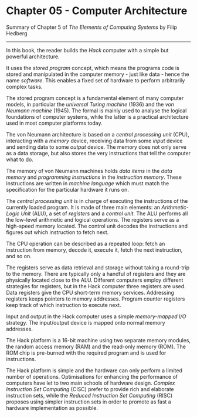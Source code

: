 # Chapter 05 - Computer Architecture

Summary of Chapter 5 of *The Elements of Computing Systems* by Filip Hedberg

-----

In this book, the reader builds the *Hack* computer with a simple but powerful architecture. 

It uses the *stored program* concept, which means the programs code is stored and manipulated in the computer memory - just like data - hence the name *software*. This enables a fixed set of hardware to perform arbitrarily complex tasks. 

The stored program concept is a fundamental element of many computer models, in particular the *universal Turing machine* (1936) and the *von Neumann machine* (1945). The formal is mainly used to analyse the logical foundations of computer systems, while the latter is a practical architecture used in most computer platforms today.

The von Neumann architecture is based on a *central processing unit* (CPU), interacting with a *memory* device, receiving data from some *input* device and sending data to some *output* device. The memory does not only serve as a data storage, but also stores the very instructions that tell the computer what to do.

The memory of von Neumann machines holds *data items* in the *data memory* and *programming instructions* in the *instruction memory*. These instructions are written in *machine language* which must match the specification for the particular hardware it runs on. 

The *central processing unit* is in charge of executing the instructions of the currently loaded program. It is made of three main elements: an *Arithmetic-Logic Unit* (ALU), a set of *registers* and a *control unit*. The ALU performs all the low-level arithmetic and logical operations. The registers serve as a high-speed memory located. The control unit decodes the instructions and figures out which instruction to fetch next.

The CPU operation can be described as a repeated loop: fetch an instruction from memory, decode it, execute it, fetch the next instruction, and so on.

The registers serve as data retrieval and storage without taking a round-trip to the memory. There are typically only a handful of registers and they are physically located close to the ALU. Different computers employ different strategies for registers, but in the Hack computer three registers are used. Data registers give the CPU short-term memory services. Addressing registers keeps pointers to memory addresses. Program counter registers keep track of which instruction to execute next.

Input and output in the Hack computer uses a simple *memory-mapped I/O* strategy. The input/output device is mapped onto normal memory addresses.

The Hack platform is a 16-bit machine using two separate memory modules, the random access memory (RAM) and the read-only memory (ROM). The ROM chip is pre-burned with the required program and is used for instructions. 

The Hack platform is simple and the hardware can only perform a limited number of operations. Optimisations for enhancing the performance of computers have let to two main schools of hardware design. *Complex Instruction Set Computing* (CISC) prefer to provide rich and elaborate instruction sets, while the *Reduced Instruction Set Computing* (RISC) proposes using simpler instruction sets in order to promote as fast a hardware implementation as possible.